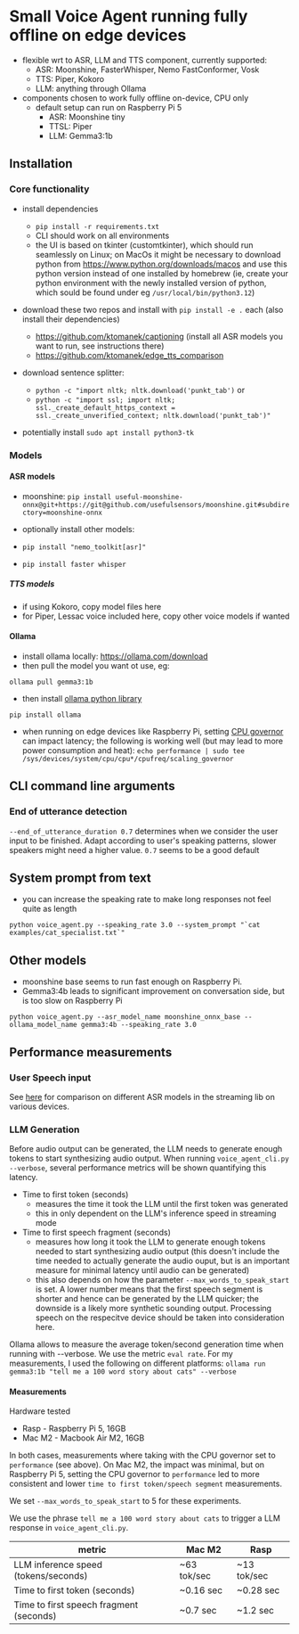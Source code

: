 # Small Voice Agent running fully offline on edge devices

* flexible wrt to ASR, LLM and TTS component, currently supported:
   * ASR: Moonshine, FasterWhisper, Nemo FastConformer, Vosk
   * TTS: Piper, Kokoro
   * LLM: anything through Ollama
* components chosen to work fully offline on-device, CPU only
   * default setup can run on Raspberry Pi 5
      * ASR: Moonshine tiny
      * TTSL: Piper
      * LLM: Gemma3:1b


## Installation

### Core functionality

* install dependencies
   * ```pip install -r requirements.txt```
   * CLI should work on all environments
   * the UI is based on tkinter (customtkinter), which should run seamlessly on Linux; on MacOs it might be necessary to download python from https://www.python.org/downloads/macos and use this python version instead of one installed by homebrew (ie, create your python environment with the newly installed version of python, which sould be found under eg ```/usr/local/bin/python3.12```)

* download these two repos and install with ```pip install -e .``` each (also install their dependencies)
   * https://github.com/ktomanek/captioning (install all ASR models you want to run, see instructions there)
   * https://github.com/ktomanek/edge_tts_comparison

* download sentence splitter: 
   * ```python -c "import nltk; nltk.download('punkt_tab')``` or
   * ```python -c "import ssl; import nltk; ssl._create_default_https_context = ssl._create_unverified_context; nltk.download('punkt_tab')"```

* potentially install ```sudo apt install python3-tk```


### Models

#### ASR models

* moonshine:
```pip install useful-moonshine-onnx@git+https://git@github.com/usefulsensors/moonshine.git#subdirectory=moonshine-onnx```

* optionally install other models:

* ```pip install "nemo_toolkit[asr]"```
* ```pip install faster whisper```

##### TTS models

* if using Kokoro, copy model files here
* for Piper, Lessac voice included here, copy other voice models if wanted

#### Ollama

* install ollama locally: https://ollama.com/download
* then pull the model you want ot use, eg: 

```ollama pull gemma3:1b```

* then install [ollama python library](https://github.com/ollama/ollama-python) 

```pip install ollama```

* when running on edge devices like Raspberry Pi, setting [CPU governor](https://www.kernel.org/doc/Documentation/cpu-freq/governors.txt) can impact latency; the following is working well (but may lead to more power consumption and heat):
```echo performance | sudo tee /sys/devices/system/cpu/cpu*/cpufreq/scaling_governor```


## CLI command line arguments

### End of utterance detection

```--end_of_utterance_duration 0.7``` determines when we consider the user input to be finished. Adapt according to user's speaking patterns, slower speakers might need a higher value. ```0.7``` seems to be a good default

## System prompt from text

* you can increase the speaking rate to make long responses not feel quite as length

```python voice_agent.py --speaking_rate 3.0 --system_prompt "`cat examples/cat_specialist.txt`" ```

## Other models

* moonshine base seems to run fast enough on Raspberry Pi.
* Gemma3:4b leads to significant improvement on conversation side, but is too slow on Raspberry Pi

```python voice_agent.py --asr_model_name moonshine_onnx_base --ollama_model_name gemma3:4b --speaking_rate 3.0```


## Performance measurements

### User Speech input

See [here](https://github.com/ktomanek/captioning?tab=readme-ov-file#streaming-performance-comparison) for comparison on different ASR models in the streaming lib on various devices.

### LLM Generation

Before audio output can be generated, the LLM needs to generate enough tokens to start synthesizing audio output.
When running ```voice_agent_cli.py --verbose```, several performance metrics will be shown quantifying this latency.

  * Time to first token (seconds)
      * measures the time it took the LLM until the first token was generated
      * this in only dependent on the LLM's inference speed in streaming mode
  * Time to first speech fragment (seconds)
      * measures how long it took the LLM to generate enough tokens needed to start synthesizing audio output (this doesn't include the time needed to actually generate the audio ouput, but is an important measure for minimal latency until audio can be generated)
      * this also depends on how the parameter ```--max_words_to_speak_start``` is set. A lower number means that the first speech segment is shorter and hence can be generated by the LLM quicker; the downside is a likely more synthetic sounding output. Processing speech on the respecitve device should be taken into consideration here.

Ollama allows to measure the average token/second generation time when running with --verbose. We use the metric ```eval rate```.  For my measurements, I used the following on different platforms:
```ollama run gemma3:1b "tell me a 100 word story about cats" --verbose```

#### Measurements

Hardware tested

* Rasp - Raspberry Pi 5, 16GB
* Mac M2 - Macbook Air M2, 16GB

In both cases, measurements where taking with the CPU governor  set to ```performance``` (see above). On Mac M2, the impact was minimal, but on Raspberry Pi 5, setting the CPU governor to ```performance``` led to more consistent and lower ```time to first token/speech segment``` measurements.

We set ```--max_words_to_speak_start``` to 5 for these experiments.

We use the phrase ```tell me a 100 word story about cats``` to trigger a LLM response in ```voice_agent_cli.py```.

| metric | Mac M2 | Rasp |
| -- | -- | -- |
| LLM inference speed (tokens/seconds) | ~63 tok/sec | ~13 tok/sec |
| Time to first token (seconds) | ~0.16 sec | ~0.28 sec |
| Time to first speech fragment (seconds) | ~0.7 sec  | ~1.2 sec |